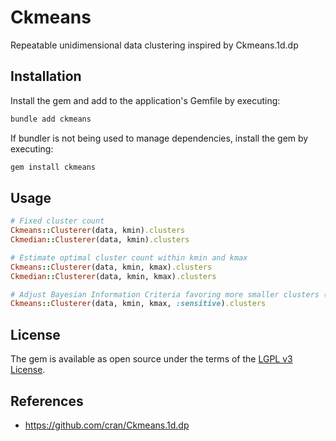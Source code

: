 # Ckmeans

Repeatable unidimensional data clustering inspired by Ckmeans.1d.dp

## Installation

Install the gem and add to the application's Gemfile by executing:

```bash
bundle add ckmeans
```

If bundler is not being used to manage dependencies, install the gem by executing:

```bash
gem install ckmeans
```

## Usage

```rb
# Fixed cluster count
Ckmeans::Clusterer(data, kmin).clusters
Ckmedian::Clusterer(data, kmin).clusters

# Estimate optimal cluster count within kmin and kmax
Ckmeans::Clusterer(data, kmin, kmax).clusters
Ckmedian::Clusterer(data, kmin, kmax).clusters

# Adjust Bayesian Information Criteria favoring more smaller clusters (Ckmeans only)
Ckmeans::Clusterer(data, kmin, kmax, :sensitive).clusters
```

## License

The gem is available as open source under the terms of the [LGPL v3 License](https://opensource.org/license/lgpl-3-0).

## References

- https://github.com/cran/Ckmeans.1d.dp
